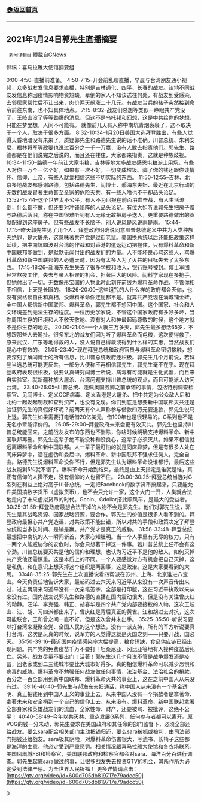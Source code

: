 ###  [:house:返回首頁](https://github.com/ourhimalayas/txt)
---

## 2021年1月24日郭先生直播摘要
` 新闻译制组` [轉載自GNews](https://gnews.org/zh-hans/811332/)

供稿：喜马拉雅大使馆摘要组

0:00-4:50–直播前准备。
4:50-7:15–开会前乱聊直播，早晨与台湾朋友通小视频，众多战友发信息要求直播，特别是吉林通化、四平、长春的战友。该地不同战友发信息称因疫情影响物资短缺，晕倒的家人不知该送往何处，有战友到受感染，去邻居家帮忙后不让出来，肉价两天飙涨二十几元。有战友当兵的孩子突然接到命令前往东南，也不知具体地点。
7:15-8:32–战友们总想等类似一睁眼共产党没了、王岐山没了等等劲爆的消息，但这不是乌托邦和幻想，这是中共给你的梦想，只能在梦里想，人间不可能有。 就像前几天有人称中南坑青烟袅袅了，这不取决于一个人，取决于很多方面。
8:32-10:34–1月20日美国大选拜登胜出，有些人觉得天昏地暗没有未来了，质疑郭先生和路德先生说的话不准确。川普总统、朱利安尼、福林将军等政要也说过百分之一千一万赢，没有人敢去指责他们。郭先生、路德都是在他们说完之后说的，而且还在搂住，大家都来指责，这就是种族歧视。
10:34-11:50–路德一年前让大家屯粮，吉林等地太多战友感恩屯粮派上用场。有些人对你一万个一亿个好，如果有一次不好，一切变成垃圾。骗了你的钱还跟你谈情怀、信仰、上帝，有些人就爱相信这些不切实际的东西。
11:50-12:55–吉林、北京多地战友都感谢路德。包括路德先生、闫博士、郝海东夫妇、最近在北京行动的无数的战友冒著生命甚至全家的危险灭共，有一些人啥也不干却品头论足。
13:52-15:44–这个世界太不公平，有人不为回报在前面浴血奋战，有人生活潦倒，什么都不做，但还要对冲锋陷阵的人品头论足。有位大姐听说郭先生把房子赠与路德后落泪，称在中国很难听到有人无缘无故把房子送人，更重要路德做出的贡献配得到这座房子。但有些战友不长脑子，别人说风是风说雨是雨。
15:44-17:15–昨天郭先生见了几个人，拜登政府明确说同意川普总统定义中共为人类种族灭绝罪，是大屠杀，这意味著共产党是过街老鼠。美国换总统以后还能把政策这样延续，把中南坑四波对台湾的作战和对香港的遣返运动把握住，只有爆料革命和新中国联邦能做到，是默默无闻付出的战友们的力量。人不能坏良心骂这些人，骂爆料革命和新中国联邦的人必遭天谴，因为有太多人为了灭共的目标失去了太多东西。
17:15-18:26–郝海东先生失去了很多学校和收入，银行账号被封。博士军团经常熬夜工作，失去与亲人相聚的机会，担著巨大的风险。闫科学家现在多抢手，但她付出了一切。无数像彤宝国的人物此时此刻在前线为爆料革命作战，不管你相不相信，上天是长眼的。
18:26-20:00–这些诅咒的人什么样的政府都会灭你，也没有资格谈自由和真相，没爆料革命你连屁都不是。就算共产党现在满城铺金砖，全中国人都信新中国联邦、爆料革命，郭先生都不想回中国。这个国家、社会和人文环境差到无法生存的程度。一位历史学家说，不管这个国家政府有多好多坏，当你周围生存的环境和人不敬天敬地、没有对人和神最起码尊敬的时候，这个地方就不是你生存的地方。
20:00-21:05–一个人就三万多天，郭先生最多想活65岁，不想跟那些人去掰扯。很多东北的战友们因为听了爆料革命而屯粮，这次便得救了。原来武汉、广东等地得救的人，没人说自己得救或得到什么样的实惠，当然战友们是心中有数的。
21:05-23:40–现在拜登总统和政府官员与爆料革命密切接触，想要深刻了解闫博士的所有信息，比川普总统政府还积极。郭先生几个月前说，若拜登当选总统可能更反共，一部分人便称不再相信郭先生，郭先生毫不在乎。现在拜登政府表现很积极，说要认真研究闫博士所说，病毒有可能就是生化武器，而且来自实验室。就新疆种族大屠杀、台湾问题支持川普总统的观点，而且可能派人访问台湾。
23:40-26:05–川普总统、蓬佩奥国务卿之前承诺的事情，包括特别调查检察官、见闫博士、定义CCP病毒、定义香港是大屠杀、把中共定为公众敌人后和北约一起发起制裁和查封资产，也没有兑现。你们到底是想要新中国联邦灭共还是验证郭先生的真假好坏呢？前两天有个人声称参与借款四万元要退款，郭先生说马上退。郭先生如果需要打电话借20亿美元，借100年也是很轻易的。G系列也不是无名小辈能评价的。
26:05-29:00–拜登政府未来会更有效灭共。郭先生也坚持川普总统能回来。之前战友发布的东西也不删除，你啥时候明确支持爆料革命、新中国联邦再删。郭先生这辈子绝不能没种和没良心，这辈子必须灭共。如果不相信就远离爆料革命和新中国联邦。人一辈子最可怕的就是同床异梦，但是有很多人处在同床异梦中，活在虚伪和委屈中。爆料革命、新中国联邦不强求任何人，完全自由。路德先生说爆料革命没你不行，但是郭先生认为爆料革命没谁都行，最后这些战友能剩5%就不错了。爆料革命开始到结束，最终是由上天指定是谁就是谁，真正有信仰的人撵不走，没有信仰的人也留不住。
29:00-30:25–拜登总统当选对G系列在利益上绝对高于川普总统，一定把Facebook的数字货币搞起来，只要能允许美国搞数字货币（虚拟货币），也不会只允许一家，这个大门一开，人类就合法地走向了未来虚拟货币的时代。Gcoin、Gdollar搭此顺风车，是最大的受益者。
30:25-31:58–拜登政府最想合法干掉的人物不会是郭先生。他们对郭先生说，郭先生是其战略资源、国家战略资源，要合作。郭先生的价值是很多人看不到的。拜登政府最担心共产党造谣，对共政策不能出错，所以对共的手段和政策决定了拜登总统能当多长时间、是输是赢。共产党才是真正的威胁。
31:58-33:48–拜登总统最想把中南坑的人一瞬间斩首，大家心知肚明。当一个人手里有无尽的权力，只有一两个人能威胁你的安危时，你会只想著干掉这一件事。若川普总统上任不会有这个劲。川普总统要灭共是他的信仰和理想，也认为习近平不是他的敌人，如何灭掉共产党他还需慎重。这是本质上的不同。一个人要感觉对方有机会把自己灭掉，这是私仇，和在意识上想灭掉这个组织是两回事，这是政治。这是大家要看到的大局。
33:48-35:25–郭先生在上次直播说看四帮派在苏州、上海、北京谁进八宝山。今天负责任地告诉大家，最起码过去六天来习近平从来没有一次声音传出来过，过去两周来习近平没有一次亲笔签字，全部是打印版，这在习近平执政以来从来没有过。国内战友说郭先生和路德的直播在国内震动很大，但是没有关注曾庆红的动静。汪洋、李克强、韩正、胡春华是四个共产党内部要接权的人物，这次王岐山、江、胡、习四派都出来了，曾庆红是背后真正的黄雀。江和胡过去对抗，这次可能联合，王和曾之间一直不好，但是这次曾并未出手。
35:25-35:50–听说习要以打台湾来凝聚全党、全国人民的这个想法，没有一派支持，所有的军方听说要真打台湾，这次是玩真的时候，说军方的人觉得这就是灭国之刻——只要开战，国必灭。
35:50-39:16–最近国内疫情感染率大幅提高，粮食短缺，食品供应链已经出现问题。共产党的免费疫苗千万不要打！坦桑尼亚、冈比亚等地有人接种疫苗后死亡。另外，战友尽量不要出门！活著！郭先生这几个月说不管是战争爆发还是疫苗，回老家或到二三线城市要比大城市好得多。真的相信爆料革命可以减少恐惧和病毒的威胁。爆料革命不勉强任何战友做任何事情，法治基金、法治社会的捐款，百分之一百全部用到新中国联邦、爆料革命灭共的事业上，这在之前中国人从来没有过。
39:16-40:40–郭先生与郝海东夫妇通话，称中国人从来没有一个基金透明、真正把钱用到中国人正义的事业上去，从来中国人没有一个捐款者是拿著命、拿著未来和安全捐到一个自己的信仰上去，从来没有。爆料革命、新中国联邦拿著全部身家和英雄战友们的流血、全家性命、财产，还要被骂、被批评，这绝不公平！
40:40-58:49–今年以共灭共、重点发展G系列，任何参与者都可以离开。原VOG的钱一分未动，郭先生要求在美国政府和其任命的部门监督下，必须全部还给战友。要么sara配合相关部门主动把钱归还，要么sara被抓或被判，由司法部门把钱还给战友。sara极其阴险，对爆料革命伤害很大，写遗书、长椅子这些都是海洋的主意，他必定受到严重惩罚。相关情况跟喜马拉雅大使馆和各农场联系。美国凤凰城FBI和检察官，美国联邦政府和检察官都会对sara、海洋百分百进行调查。郭先生起底sara做过的事，让很多战友失去投资GTV的机会，其所作所为必定受到法律严惩。为全世界人民祈福！
更多详情请点击：
[https://gtv.org/video/id=600d705db819717e79adcc50](https://gtv.org/video/id=600d705db819717e79adcc50)

0
